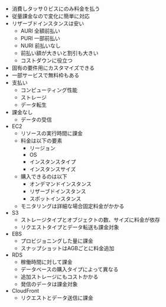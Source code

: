 - 消費しタッサ０ビスにのみ料金を払う
- 従量課金なので変化に簡単に対応
- リザーブドインスタンスは安い
  - AURI 全額前払い
  - PURI 一部前払い
  - NURI 前払いなし
  - 前払い額が大きいと割引も大きい
  - コストダウンに役立つ
- 固有の要件用にカスタマイズできる
- 一部サービスで無料枠もある
- 支払い
  - コンピューティング性能
  - ストレージ
  - データ転生
- 課金なし
  - データの受信
- EC2
  - リソースの実行時間に課金
  - 料金は以下の要素
    - リージョン
    - OS
    - インスタンスタイプ
    - インスタンスサイズ
  - 購入できるのは以下
    - オンデマンドインスタンス
    - リザーブドインスタンス
    - スポットインスタンス
  - モニタリングは詳細な場合固定料金がかかる
- S3
  - ストレージタイプとオブジェクトの数、サイズに料金が依存
  - リクエストタイプとデータ転送も課金対象
- EBS
  - プロビジョニングした量に課金
  - スナップショットはAGBごとに料金追加
- RDS
  - 稼働時間に対して課金
  - データベースの購入タイプによって異なる
  - 追加ストレージにもコストかかる
  - 発信のデータは課金対象
- CloudFront
  - リクエストとデータ送信に課金